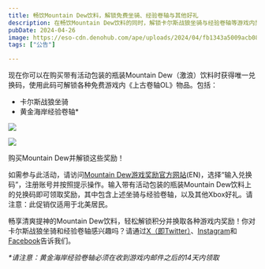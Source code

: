```yaml
---
title: 畅饮Mountain Dew饮料，解锁免费坐骑、经验卷轴与其他好礼
description: 在畅饮Mountain Dew饮料的同时，解锁卡尔斯战狼坐骑与经验卷轴等游戏内奖励。 
pubDate: 2024-04-26
image: https://eso-cdn.denohub.com/ape/uploads/2024/04/fb1343a5009acb0888fcc83900e328e7289809.jpg
tags: ["公告"]

---
```


现在你可以在购买带有活动包装的瓶装Mountain
Dew（激浪）饮料时获得唯一兑换码，使用此码可解锁各种免费游戏内《上古卷轴OL》物品。包括：

- 卡尔斯战狼坐骑
- 黄金海岸经验卷轴\*

![](https://eso-cdn.denohub.com/ape/uploads/2024/04/5ac1bd7a337abd4f8b5d6ed793293c3c.jpg)

![](https://eso-cdn.denohub.com/ape/uploads/2024/04/2af627112155ed212f3db0dbaabf8d6b.jpg)

<p class="text-gray-500 text-sm text-center">购买Mountain Dew并解锁这些奖励！</p>

如需参与此活动，请访问[Mountain Dew游戏奖励官方网站](https://www.mtndewgaming.com/)(EN)，选择“输入兑换码”，注册账号并按照提示操作。输入带有活动包装的瓶装Mountain
Dew饮料上的兑换码即可领取奖励，其中包含上述坐骑与经验卷轴，以及其他Xbox好礼。请注意：此促销仅适用于北美居民。

畅享清爽提神的Mountain
Dew饮料，轻松解锁积分并换取各种游戏内奖励！你对卡尔斯战狼坐骑和经验卷轴感兴趣吗？请通过[X（即Twitter）](https://twitter.com/TESOnline)、[Instagram](https://www.instagram.com/elderscrollsonline/)和[Facebook](https://www.facebook.com/elderscrollsonline)告诉我们。

_\*请注意：黄金海岸经验卷轴必须在收到游戏内邮件之后的14天内领取_
